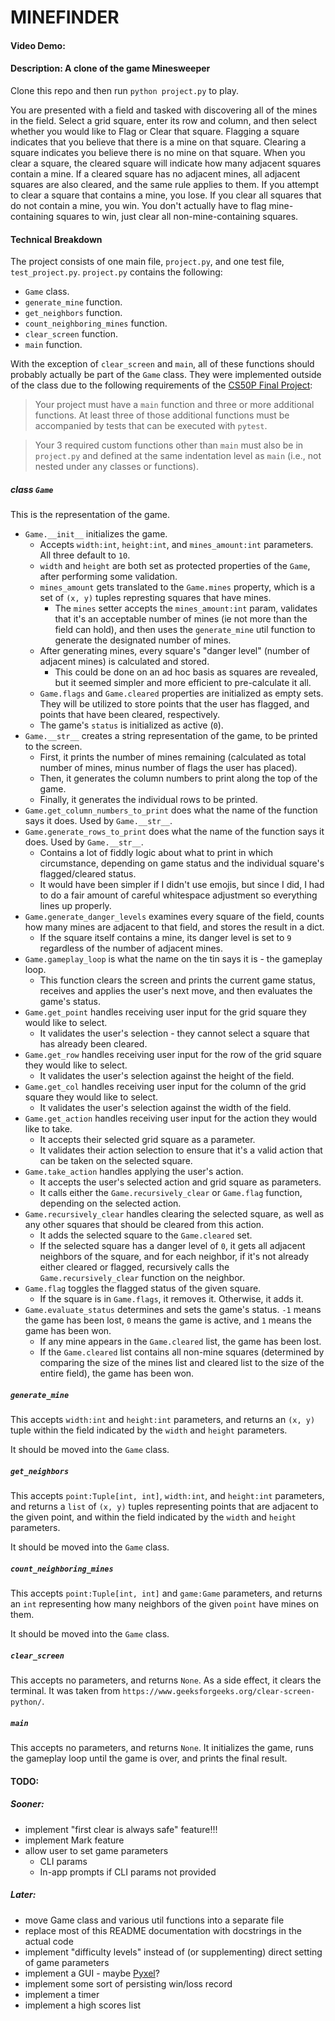 # MINEFINDER
#### Video Demo: <URL HERE>
#### Description: A clone of the game Minesweeper

Clone this repo and then run `python project.py` to play.

You are presented with a field and tasked with discovering all of the mines in the field.
Select a grid square, enter its row and column, and then select whether you would like to Flag or Clear that square.
Flagging a square indicates that you believe that there is a mine on that square.
Clearing a square indicates you believe there is no mine on that square.
When you clear a square, the cleared square will indicate how many adjacent squares contain a mine.
If a cleared square has no adjacent mines, all adjacent squares are also cleared, and the same rule applies to them.
If you attempt to clear a square that contains a mine, you lose.
If you clear all squares that do not contain a mine, you win.
You don't actually have to flag mine-containing squares to win, just clear all non-mine-containing squares.


#### Technical Breakdown

The project consists of one main file, `project.py`, and one test file, `test_project.py`.
`project.py` contains the following:
- `Game` class.
- `generate_mine` function.
- `get_neighbors` function.
- `count_neighboring_mines` function.
- `clear_screen` function.
- `main` function.

With the exception of `clear_screen` and `main`, all of these functions should probably actually be part of the `Game` class.
They were implemented outside of the class due to the following requirements of the
[CS50P Final Project](https://cs50.harvard.edu/python/2022/project/):
> Your project must have a `main` function and three or more additional functions. At least three of those additional functions must be accompanied by tests that can be executed with `pytest`.

> Your 3 required custom functions other than `main` must also be in `project.py` and defined at the same indentation level as `main` (i.e., not nested under any classes or functions).

##### class `Game`

This is the representation of the game.

- `Game.__init__` initializes the game.
  - Accepts `width:int`, `height:int`, and `mines_amount:int` parameters. All three default to `10`.
  - `width` and `height` are both set as protected properties of the `Game`, after performing some validation.
  - `mines_amount` gets translated to the `Game.mines` property, which is a set of `(x, y)` tuples represting squares that have mines.
    - The `mines` setter accepts the `mines_amount:int` param, validates that it's an acceptable number of mines (ie not more than the field can hold), and then uses the `generate_mine` util function to generate the designated number of mines.
  - After generating mines, every square's "danger level" (number of adjacent mines) is calculated and stored.
    - This could be done on an ad hoc basis as squares are revealed, but it seemed simpler and more efficient to pre-calculate it all.
  - `Game.flags` and `Game.cleared` properties are initialized as empty sets. They will be utilized to store points that the user has flagged, and points that have been cleared, respectively.
  - The game's `status` is initialized as active (`0`).
- `Game.__str__` creates a string representation of the game, to be printed to the screen.
  - First, it prints the number of mines remaining (calculated as total number of mines, minus number of flags the user has placed).
  - Then, it generates the column numbers to print along the top of the game.
  - Finally, it generates the individual rows to be printed.
- `Game.get_column_numbers_to_print` does what the name of the function says it does. Used by `Game.__str__`.
- `Game.generate_rows_to_print` does what the name of the function says it does. Used by `Game.__str__`.
  - Contains a lot of fiddly logic about what to print in which circumstance, depending on game status and the individual square's flagged/cleared status.
  - It would have been simpler if I didn't use emojis, but since I did, I had to do a fair amount of careful whitespace adjustment so everything lines up properly.
- `Game.generate_danger_levels` examines every square of the field, counts how many mines are adjacent to that field, and stores the result in a dict.
  - If the square itself contains a mine, its danger level is set to `9` regardless of the number of adjacent mines.
- `Game.gameplay_loop` is what the name on the tin says it is - the gameplay loop.
  - This function clears the screen and prints the current game status, receives and applies the user's next move, and then evaluates the game's status.
- `Game.get_point` handles receiving user input for the grid square they would like to select.
  - It validates the user's selection - they cannot select a square that has already been cleared.
- `Game.get_row` handles receiving user input for the row of the grid square they would like to select.
  - It validates the user's selection against the height of the field.
- `Game.get_col` handles receiving user input for the column of the grid square they would like to select.
  - It validates the user's selection against the width of the field.
- `Game.get_action` handles receiving user input for the action they would like to take.
  - It accepts their selected grid square as a parameter.
  - It validates their action selection to ensure that it's a valid action that can be taken on the selected square.
- `Game.take_action` handles applying the user's action.
  - It accepts the user's selected action and grid square as parameters.
  - It calls either the `Game.recursively_clear` or `Game.flag` function, depending on the selected action.
- `Game.recursively_clear` handles clearing the selected square, as well as any other squares that should be cleared from this action.
  - It adds the selected square to the `Game.cleared` set.
  - If the selected square has a danger level of `0`, it gets all adjacent neighbors of the square, and for each neighbor, if it's not already either cleared or flagged, recursively calls the `Game.recursively_clear` function on the neighbor.
- `Game.flag` toggles the flagged status of the given square.
  - If the square is in `Game.flags`, it removes it. Otherwise, it adds it.
- `Game.evaluate_status` determines and sets the game's status. `-1` means the game has been lost, `0` means the game is active, and `1` means the game has been won.
  - If any mine appears in the `Game.cleared` list, the game has been lost.
  - If the `Game.cleared` list contains all non-mine squares (determined by comparing the size of the mines list and cleared list to the size of the entire field), the game has been won.

##### `generate_mine`

This accepts `width:int` and `height:int` parameters, and returns an `(x, y)` tuple within the field indicated by the `width` and `height` parameters.

It should be moved into the `Game` class.

##### `get_neighbors`

This accepts `point:Tuple[int, int]`, `width:int`, and `height:int` parameters, and returns a `list` of `(x, y)` tuples representing points that are adjacent to the given point, and within the field indicated by the `width` and `height` parameters.

It should be moved into the `Game` class.

##### `count_neighboring_mines`

This accepts `point:Tuple[int, int]` and `game:Game` parameters, and returns an `int` representing how many neighbors of the given `point` have mines on them.

It should be moved into the `Game` class.

##### `clear_screen`

This accepts no parameters, and returns `None`. As a side effect, it clears the terminal. It was taken from `https://www.geeksforgeeks.org/clear-screen-python/`.

##### `main`

This accepts no parameters, and returns `None`. It initializes the game, runs the gameplay loop until the game is over, and prints the final result.

#### TODO:
##### Sooner:
- implement "first clear is always safe" feature!!!
- implement Mark feature
- allow user to set game parameters
  - CLI params
  - In-app prompts if CLI params not provided

##### Later:
- move Game class and various util functions into a separate file
- replace most of this README documentation with docstrings in the actual code
- implement "difficulty levels" instead of (or supplementing) direct setting of game parameters
- implement a GUI - maybe [Pyxel](https://github.com/kitao/pyxel)?
- implement some sort of persisting win/loss record
- implement a timer
- implement a high scores list
